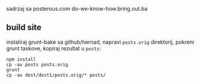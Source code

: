 sadrzaj sa posterous.com do-we-know-how.bring.out.ba

## build site


instaliraj grunt-bake sa github/hernad, napravi `posts.orig` direktorij, pokreni grunt taskove, kopiraj rezultat u `posts`:

    npm install
    cp -av posts posts.orig
    grunt
    cp -av dest/dest1/posts.orig/* posts/



